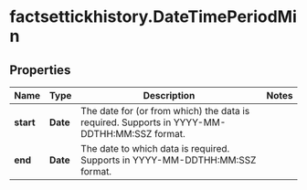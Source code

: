 # factsettickhistory.DateTimePeriodMin

## Properties

Name | Type | Description | Notes
------------ | ------------- | ------------- | -------------
**start** | **Date** | The date for (or from which) the data is required. Supports in YYYY-MM-DDTHH:MM:SSZ format.   | 
**end** | **Date** | The date to which data is required. Supports in YYYY-MM-DDTHH:MM:SSZ format.   | 


